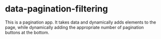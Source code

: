 # data-pagination-filtering
 
This is a pagination app. It takes data and dynamically adds elements to the page, while dynamically adding the appropriate number of pagination buttons at the bottom.
